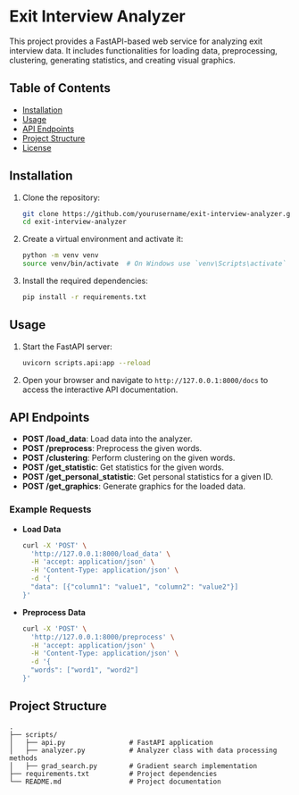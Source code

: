 # Exit Interview Analyzer

This project provides a FastAPI-based web service for analyzing exit interview data. It includes functionalities for
loading data, preprocessing, clustering, generating statistics, and creating visual graphics.

## Table of Contents

- [Installation](#installation)
- [Usage](#usage)
- [API Endpoints](#api-endpoints)
- [Project Structure](#project-structure)
- [License](#license)

## Installation

1. Clone the repository:
    ```sh
    git clone https://github.com/yourusername/exit-interview-analyzer.git
    cd exit-interview-analyzer
    ```

2. Create a virtual environment and activate it:
    ```sh
    python -m venv venv
    source venv/bin/activate  # On Windows use `venv\Scripts\activate`
    ```

3. Install the required dependencies:
    ```sh
    pip install -r requirements.txt
    ```

## Usage

1. Start the FastAPI server:
    ```sh
    uvicorn scripts.api:app --reload
    ```

2. Open your browser and navigate to `http://127.0.0.1:8000/docs` to access the interactive API documentation.

## API Endpoints

- **POST /load_data**: Load data into the analyzer.
- **POST /preprocess**: Preprocess the given words.
- **POST /clustering**: Perform clustering on the given words.
- **POST /get_statistic**: Get statistics for the given words.
- **POST /get_personal_statistic**: Get personal statistics for a given ID.
- **POST /get_graphics**: Generate graphics for the loaded data.

### Example Requests

- **Load Data**
    ```sh
    curl -X 'POST' \
      'http://127.0.0.1:8000/load_data' \
      -H 'accept: application/json' \
      -H 'Content-Type: application/json' \
      -d '{
      "data": [{"column1": "value1", "column2": "value2"}]
    }'
    ```

- **Preprocess Data**
    ```sh
    curl -X 'POST' \
      'http://127.0.0.1:8000/preprocess' \
      -H 'accept: application/json' \
      -H 'Content-Type: application/json' \
      -d '{
      "words": ["word1", "word2"]
    }'
    ```

## Project Structure

```plaintext
.
├── scripts/
│   ├── api.py                # FastAPI application
│   ├── analyzer.py           # Analyzer class with data processing methods
│   ├── grad_search.py        # Gradient search implementation
├── requirements.txt          # Project dependencies
└── README.md                 # Project documentation
